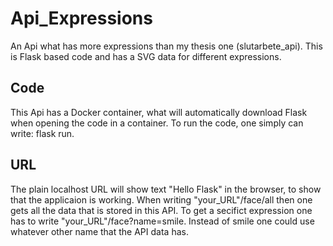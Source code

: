 # Api_Expressions
An Api what has more expressions than my thesis one (slutarbete_api).
This is Flask based code and has a SVG data for different expressions.

## Code
This Api has a Docker container, what will automatically download Flask when opening the code in a container.
To run the code, one simply can write: flask run. 

## URL
The plain localhost URL will show text "Hello Flask" in the browser, to show that the applicaion is working.
When writing "your_URL"/face/all then one gets all the data that is stored in this API.
To get a secifict expression one has to write "your_URL"/face?name=smile. Instead of smile one could use whatever other name that the API data has.

